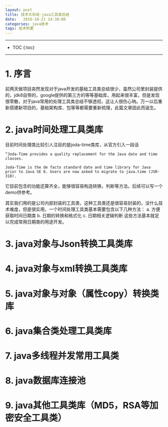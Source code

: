 ```yaml
---
layout: post
title: 技术大杂烩-java工具类总结
date:   2016-10-21 14:38:00
categories: java技术
tags: 技术积累
---
```

*****
* TOC
{:toc}
*****
# 1. 序言

前两天做项目突然发现对于java开发的基础工具类总结很少，虽然公司里封装提供的，jdk8自带的，google提供的第三方的等等基础库，用起来很丰富，但是发现很零散，对于java常用的处理工具类总结不够透彻，这让人很伤心呐。万一以后重新搭建新项目的，基础架构库、包等等都需要重新梳理，此篇文章因此而诞生。

# 2. java时间处理工具类库
目前时间处理类比较引人注目的是joda-time类库，从官方引入一段话
~~~text
“Joda-Time provides a quality replacement for the Java date and time classes.

Joda-Time is the de facto standard date and time library for Java prior to Java SE 8. Users are now asked to migrate to java.time (JSR-310).
~~~
它目前包含的功能还算齐全，能够很容易构造转换，判断等方法。后续可以写一个demo供参考。

其实我们用的是公司内部封装的工具类，这种工具类还是很容易封装的，没什么技术难度，但是很实用，一个时间处理工具类基本需要包含以下几种方法：
	a. 方便获取时间日期类
	b. 日期的转换和格式化
	c. 日期相关逻辑判断
这些方法基本就足以完成常用日期类的用途开发。
# 3. java对象与Json转换工具类库

# 4. java对象与xml转换工具类库
# 5. java对象与对象（属性copy）转换类库
# 6. java集合类处理工具类库
# 7. java多线程并发常用工具类
# 8. java数据库连接池
# 9. java其他工具类库（MD5，RSA等加密安全工具类）